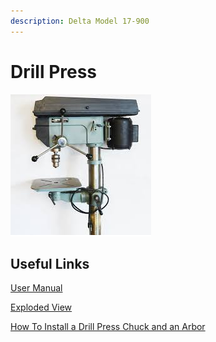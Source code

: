 ```yaml
---
description: Delta Model 17-900
---
```


# Drill Press

![](<../.gitbook/assets/image (41).png>)

## Useful Links

[User Manual](https://drive.google.com/open?id=1sz\_10j7BN1NgQFn7m7HLKfyBoLSE2jkU)&#x20;

[Exploded View](https://drive.google.com/open?id=1JByr16rfMAomh32xp1rJV3QIJ3Qwz9c-)

[How To Install a Drill Press Chuck and an Arbor](https://www.youtube.com/watch?v=9bpSBOIpn-s\&feature=emb\_rel\_end)
